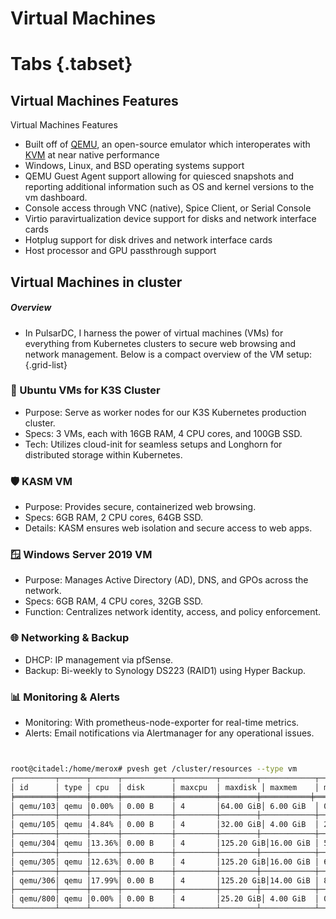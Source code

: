 # Virtual Machines


# Tabs {.tabset}
## Virtual Machines Features

Virtual Machines Features

-    Built off of [QEMU](https://www.qemu.org/), an open-source emulator which interoperates with [KVM](https://www.linux-kvm.org/) at near native performance
-    Windows, Linux, and BSD operating systems support
-    QEMU Guest Agent support allowing for quiesced snapshots and reporting additional information such as OS and kernel versions to the vm dashboard.
-    Console access through VNC (native), Spice Client, or Serial Console
-    Virtio paravirtualization device support for disks and network interface cards
-    Hotplug support for disk drives and network interface cards
-    Host processor and GPU passthrough support


## Virtual Machines in cluster

##### Overview

- In PulsarDC, I harness the power of virtual machines (VMs) for everything from Kubernetes clusters to secure web browsing and network management. Below is a compact overview of the VM setup:
{.grid-list}
### 🐧 Ubuntu VMs for K3S Cluster

-    Purpose: Serve as worker nodes for our K3S Kubernetes production cluster.
-    Specs: 3 VMs, each with 16GB RAM, 4 CPU cores, and 100GB SSD.
-    Tech: Utilizes cloud-init for seamless setups and Longhorn for distributed storage within Kubernetes.

### 🛡️ KASM VM

-    Purpose: Provides secure, containerized web browsing.
-    Specs: 6GB RAM, 2 CPU cores, 64GB SSD.
-    Details: KASM ensures web isolation and secure access to web apps.

### 🪟 Windows Server 2019 VM

-    Purpose: Manages Active Directory (AD), DNS, and GPOs across the network.
-    Specs: 6GB RAM, 4 CPU cores, 32GB SSD.
-    Function: Centralizes network identity, access, and policy enforcement.

### 🌐 Networking & Backup

-    DHCP: IP management via pfSense.
-    Backup: Bi-weekly to Synology DS223 (RAID1) using Hyper Backup.

### 📊 Monitoring & Alerts

-    Monitoring: With prometheus-node-exporter for real-time metrics.
-    Alerts: Email notifications via Alertmanager for any operational issues.




```bash


root@citadel:/home/merox# pvesh get /cluster/resources --type vm
┌─────────┬──────┬──────┬───────────┬─────────┬────────┬────────────┬───────────┬──────────┬───────────────┐
│ id      │ type │ cpu  │ disk      │ maxcpu  │ maxdisk │ maxmem    │ mem       │ name     │ node          │
╞═════════╪══════╪══════╪═══════════╪═════════╪════════╪═══════════╪═══════════╪══════════╪═══════════════╡
│ qemu/103│ qemu │0.00% │ 0.00 B    │ 4       │64.00 GiB│ 6.00 GiB  │ 0.00 B    │ kasm     │ citadel       │
├─────────┼──────┼──────┼───────────┼─────────┼────────┼────────────┼───────────┼──────────┼───────────────┤
│ qemu/105│ qemu │4.84% │ 0.00 B    │ 4       │32.00 GiB│ 4.00 GiB  │ 2.02 GiB  │ winserver│ nexus         │
├─────────┼──────┼──────┼───────────┼─────────┼────────┼────────────┼───────────┼──────────┼───────────────┤
│ qemu/304│ qemu │13.36%│ 0.00 B    │ 4       │125.20 GiB│16.00 GiB │ 5.18 GiB  │ k3s-01   │ citadel       │
├─────────┼──────┼──────┼───────────┼─────────┼────────┼────────────┼───────────┼──────────┼───────────────┤
│ qemu/305│ qemu │12.63%│ 0.00 B    │ 4       │125.20 GiB│16.00 GiB │ 6.58 GiB  │ k3s-02   │ helix         │
├─────────┼──────┼──────┼───────────┼─────────┼────────┼────────────┼───────────┼──────────┼───────────────┤
│ qemu/306│ qemu │17.99%│ 0.00 B    │ 4       │125.20 GiB│14.00 GiB │ 8.83 GiB  │ k3s-03   │ nexus         │
├─────────┼──────┼──────┼───────────┼─────────┼────────┼────────────┼───────────┼──────────┼───────────────┤
│ qemu/800│ qemu │0.00% │ 0.00 B    │ 4       │25.20 GiB│ 4.00 GiB  │ 0.00 B    │ ubuntu-cloud│ helix     │
└─────────┴──────┴──────┴───────────┴─────────┴────────┴────────────┴───────────┴──────────┴───────────────┘


```
